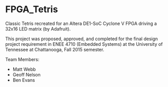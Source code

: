 # FPGA_Tetris
Classic Tetris recreated for an Altera DE1-SoC Cyclone V FPGA driving a 32x16 LED matrix (by Adafruit). 

This project was proposed, approved, and completed for the final design project requirement in ENEE 4710 (Embedded Systems) at the University of Tennessee at Chattanooga, Fall 2015 semester.  

Team Members: 
- Matt Webb 
- Geoff Nelson 
- Ben Evans 

